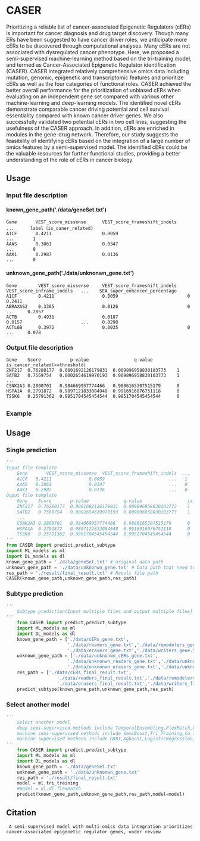 # CASER
Prioritizing a reliable list of cancer-associated Epigenetic Regulators (cERs) is important for cancer diagnosis and drug target discovery. Though many ERs have been suggested to have cancer driver roles, we anticipate more cERs to be discovered through computational analyses. Many cERs are not associated with dysregulated cancer phenotype. Here, we proposed a semi-supervised machine-learning method based on the tri-training model, and termed as Cancer-Associated Epigenetic Regulator identification (CASER). CASER integrated relatively comprehensive omics data including mutation, genomic, epigenetic and transcriptomic features and prioritize cERs as well as the four categories of functional roles. CASER achieved the better overall performance for the prioritization of unbiased cERs when evaluating on an independent gene set compared with various other machine-learning and deep-learning models. The identified novel cERs demonstrate comparable cancer driving potential and cell survival essentiality compared with known cancer driver genes. We also successfully validated two potential cERs in two cell lines, suggesting the usefulness of the CASER approach. In addition, cERs are enriched in modules in the gene-drug network. Therefore, our study suggests the feasibility of identifying cERs based on the integration of a large number of omics features by a semi-supervised model. The identified cERs could be the valuable resources for further functional studies, providing a better understanding of the role of cERs in cancer biology.
## Usage
### Input file description
#### known_gene_path('./data/geneSet.txt')
    Gene       VEST_score_missense      VEST_score_frameshift_indels      ...      label（is_caner_related)
    A1CF       0.4211                   0.0059                            ...       1
    AAAS       0.3861                   0.0347                            ...       0
    AAK1       0.2987                   0.0136                            ...       0
#### unknown_gene_path('./data/unknonwn_gene.txt')
    Gene	    VEST_score_missense	    VEST_score_frameshift_indels	VEST_score_inframe_indels	...    SEA_super_enhancer_percentage
    A1CF	    0.4211	                0.0059	                        0	                                0.2411
    ABRAXAS2	0.3365	                0.0126	                        0	                        ...     0.2057
    ACTB	    0.4931	                0.0187	                        0.0157	                    ...     0.8298
    ACTL6B	    0.3972	                0.0035	                        0	                        ...     0.078
    
### Output file description
    Gene	Score	        p-value	                q-value                 is_cancer_related(<=threshold)
    ZNF217	0.76280177	0.0001692126179831	0.009896958830103773    1
    SATB2	0.7569754	0.0002654619970193	0.009896958830103773    1
    ...
    CSNK2A3	0.2800701	0.984669957774466	0.9886165307515179      0
    HSPA1A	0.2791872	0.9897121833084948	0.9916916076751118      0
    TSSK6	0.25791362	0.9951704545454544	0.9951704545454544      0
## 

### Example
## Usage

### Single prediction
```python
'''
Input file template
    Gene       VEST_score_missense  VEST_score_frameshift_indels  ...  label（is_caner_related)
    A1CF   0.4211              0.0059                        ...   1
    AAAS   0.3861              0.0347                        ...   0
    AAK1   0.2987              0.0136                        ...   0
Ouput file template
    Gene	Score	    p-value	            q-value                 is_cancer_related(<=threshold)
    ZNF217	0.76280177	0.0001692126179831	0.009896958830103773    1
    SATB2	0.7569754	0.0002654619970193	0.009896958830103773    1
    ...
    CSNK2A3	0.2800701	0.984669957774466	0.9886165307515179      0
    HSPA1A	0.2791872	0.9897121833084948	0.9916916076751118      0
    TSSK6	0.25791362	0.9951704545454544	0.9951704545454544      0
'''
from CASER import predict,predict_subtype
import ML_models as ml
import DL_models as dl
known_gene_path = './data/geneSet.txt' # original data path
unknown_gene_path = './data/unknonwn_gene.txt' # Data path that need to be predicted
res_path = './result/final_result.txt' # Result file path
CASER(known_gene_path,unknown_gene_path,res_path)

```

### Subtype prediction
```python
'''
    Subtype prediction(Input multiple files and output multiple files)
'''
    from CASER import predict,predict_subtype
    import ML_models as ml
    import DL_models as dl
    known_gene_path = ['./data/cERs_gene.txt',
                       './data/readers_gene.txt','./data/remodelers_gene.txt',
                       './data/erasers_gene.txt','./data/writers_gene.txt']
    unknown_gene_path = ['./data/unknonwn_cERs_gene.txt',
                       './data/unknonwn_readers_gene.txt','./data/unknonwn_remodelers_gene.txt',
                       './data/unknonwn_erasers_gene.txt','./data/unknonwn_writers_gene.txt']
    res_path = ['./data/cERs_final_result.txt',
                   './data/readers_final_result.txt','./data/remodelers_final_result.txt',
                   './data/erasers_final_result.txt','./data/writers_final_result.txt']
    predict_subtype(known_gene_path,unknown_gene_path,res_path)
```

### Select another model  

```python
'''
    Select another model  
    deep semi-supervised methods include TemporalEnsembling,FlexMatch,VAT,MixMatch,LadderNetwork,UDA
    machine semi-supervised methods include SemiBoost,Tri_Training,Co_Training,LapSVM,Assemble,TSVM,SSGMM
    machine supervised methods include GDBT,Xgboost,LogisticRegression,RandomForestClassifier,SVC
'''
    from CASER import predict,predict_subtype
    import ML_models as ml
    import DL_models as dl
    known_gene_path = './data/geneSet.txt'
    unknown_gene_path = './data/unknonwn_gene.txt'
    res_path = './result/final_result.txt'
    model = ml.tri_training
    #model = dl.dl.flexmatch
    predict(known_gene_path,unknown_gene_path,res_path,model=model)
```
## 
 ## Citation
     A semi-supervised model with multi-omics data integration prioritizes cancer-associated epigenetic regulator genes, under review
